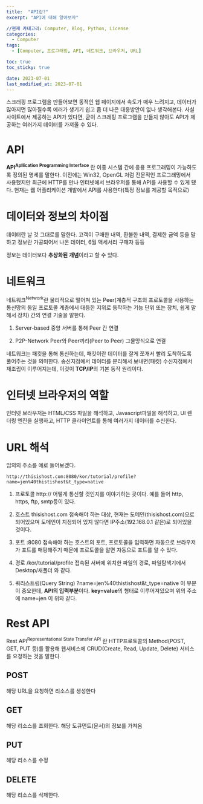 ```yaml
---
title:  "API란?"
excerpt: "API에 대해 알아보자"

//현재 카테고리: Computer, Blog, Python, License
categories:
  - Computer
tags:
  - [Computer, 프로그래밍, API, 네트워크, 브라우저, URL]

toc: true
toc_sticky: true

date: 2023-07-01
last_modified_at: 2023-07-01
---
```


스크래핑 프로그램을 만들어보면 동적인 웹 페이지에서 속도가 매우 느려지고, 데이터가 많아지면 많아질수록 에러가 생기기 쉽고 좀 더 나은 대응방안이 없나 생각해본다. 사실 사이트에서 제공하는 API가 있다면, 굳이 스크래핑 프로그램을 만들지 않아도 API가 제공하는 여러가지 데이터를 가져올 수 있다.

# API

**API<sup>Apllication Programming Interface</sup>** 란 이종 시스템 간에 응용 프로그래밍이 가능하도록 정의된 명세를 말한다. 이전에는 Win32, OpenGL 처럼 전문적인 프로그래밍에서 사용했지만 최근에 HTTP를 만나 인터넷에서 브라우저를 통해 API를 사용할 수 있게 됐다. 현재는 웹 어플리케이션 개발에서 API를 사용한다(특정 정보를 제공할 목적으로)

# 데이터와 정보의 차이점

데이터란 날 것 그대로를 말한다. 고객이 구매한 내역, 환불한 내역, 결제한 금액 등을 말하고
정보란 가공되어서 나온 데이터, 6월 액세서리 구매자 등등

정보는 데이터보다 **추상화된 개념**이라고 할 수 있다.

# 네트워크
네트워크<sup>Network</sup>란 물리적으로 떨어져 있는 Peer(계층적 구조의 프로토콜을 사용하는 통신망의 동일 프로토콜 계층에서 대등한 지위로 동작하는 기능 단위 또는 장치, 쉽게 말해서 장치) 간의 연결 기술을 말한다.

1. Server-based
중앙 서버를 통해 Peer 간 연결

2. P2P-Network
Peer와 Peer끼리(Peer to Peer) 그물망식으로 연결

네트워크는 패킷을 통해 통신하는데, 패킷이란 데이터를 잘게 쪼개서 빨리 도착하도록 풀어주는 것을 의미한다. 송신지점에서 데이터를 분리해서 보내면(패킷) 수신지점에서 재조립이 이루어지는데, 이것이 **TCP/IP**의 기본 동작 원리이다.

# 인터넷 브라우저의 역할
인터넷 브라우저는 HTML/CSS 파일을 해석하고, Javascript파일을 해석하고, UI 렌더링 엔진을 실행하고, HTTP 클라이언트를 통해 여러가지 데이터를 수신한다.

# URL 해석
임의의 주소를 예로 들어보겠다.

```
http://thisishost.com:8080/kor/tutorial/profile?name=jen%40thistishost&t_type=native
```

1. 프로토콜 http://
어떻게 통신할 것인지를 이야기하는 곳이다. 예를 들어 http, https, ftp, smtp등이 있다.

2. 호스트 thisishost.com
접속해야 하는 대상, 현재는 도메인(thisishost.com)으로 되어있으며 도메인이 지정되어 있지 않다면 IP주소(192.168.0.1 같은)로 되어있을 것이다.

3. 포트 :8080
접속해야 하는 호스트의 포트, 프로토콜을 입력하면 자동으로 브라우저가 포트를 매핑해주기 때문에 프로토콜을 알면 자동으로 포트를 알 수 있다.

4. 경로 /kor/tutorial/profile
접속된 서버에 위치한 파일의 경로, 파일탐색기에서 Desktop/새폴더 와 같다.

5. 쿼리스트링(Query String) ?name=jen%40thistishost&t_type=native
이 부분이 중요한데, **API의 입력부분**이다. **key=value**의 형태로 이루어져있으며 위의 주소에 name=jen 이 위와 같다.

# Rest API 
Rest API<sup>Representational State Transfer API</sup> 란 HTTP프로토콜의 Method(POST, GET, PUT 등)를 활용해 웹서비스에 CRUD(Create, Read, Update, Delete) 서비스를 요청하는 것을 말한다.

## POST
해당 URL을 요청하면 리소스를 생성한다

## GET
해당 리소스를 조회한다. 해당 도큐먼트(문서)의 정보를 가져옴

## PUT
해당 리소스를 수정

## DELETE
해당 리소스를 삭제한다.